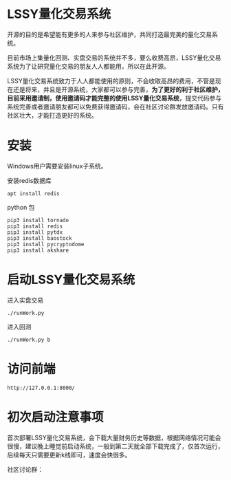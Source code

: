 # LSSY量化交易系统

开源的目的是希望能有更多的人来参与社区维护，共同打造最完美的量化交易系统。

目前市场上集量化回测、实盘交易的系统并不多，要么收费高昂，LSSY量化交易系统为了让研究量化交易的朋友人人都能用，所以在此开源。

LSSY量化交易系统致力于人人都能使用的原则，不会收取高昂的费用，不管是现在还是将来，并且是开源系统，大家都可以参与完善，**为了更好的利于社区维护，目前采用邀请制，使用邀请码才能完整的使用LSSY量化交易系统**，提交代码参与系统完善或者邀请朋友都可以免费获得邀请码，会在社区讨论群发放邀请码。只有社区壮大，才能打造更好的系统。

# 安装
Windows用户需要安装linux子系统。

安装redis数据库
```
apt install redis
```
python 包
```
pip3 install tornado
pip3 install redis
pip3 install pytdx
pip3 install baostock
pip3 install pycryptodome
pip3 install akshare
```

# 启动LSSY量化交易系统
进入实盘交易
```
./runWork.py
```
进入回测
```
./runWork.py b
```

# 访问前端
```
http://127.0.0.1:8000/
```

# 初次启动注意事项
首次部署LSSY量化交易系统，会下载大量财务历史等数据，根据网络情况可能会很慢，建议晚上睡觉前启动系统，一般到第二天就全部下载完成了，仅首次运行，后续每天只需要更新k线即可，速度会快很多。


社区讨论群：
